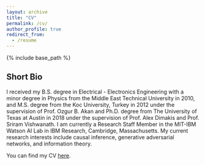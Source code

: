 ```yaml
---
layout: archive
title: "CV"
permalink: /cv/
author_profile: true
redirect_from:
  - /resume
---
```


{% include base_path %}

## Short Bio
I received my B.S. degree in Electrical - Electronics Engineering with a minor degree in Physics from the Middle East Technical University in 2010, and M.S. degree from the Koc University, Turkey in 2012 under the supervision of Prof. Ozgur B. Akan and Ph.D. degree from The University of Texas at Austin in 2018 under the supervision of Prof. Alex Dimakis and Prof. Sriram Vishwanath. I am currently a Research Staff Member in the MIT-IBM Watson AI Lab in IBM Research, Cambridge, Massachusetts. My current research interests include causal inference, generative adversarial networks, and information theory.

You can find my CV [here](https://drive.google.com/open?id=1zTGZTtkZkIhgPROR8AKT8_FDJ-_EEPYn).
